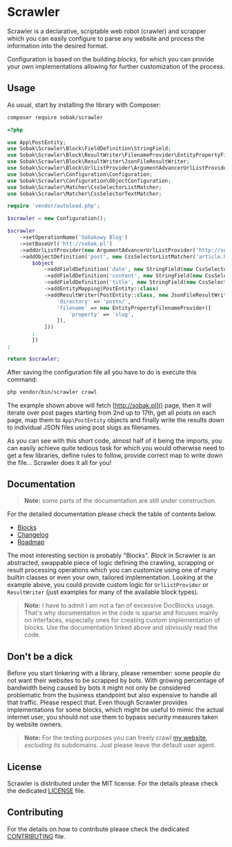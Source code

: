 # Scrawler
Scrawler is a declarative, scriptable web robot (crawler) and scrapper which
you can easily configure to parse any website and process the information into
the desired format.

Configuration is based on the building _blocks_, for which you can provide your
own implementations allowing for further customization of the process.

## Usage
As usual, start by installing the library with Composer:

```bash
composer require sobak/scrawler
```

```php
<?php

use App\PostEntity;
use Sobak\Scrawler\Block\FieldDefinition\StringField;
use Sobak\Scrawler\Block\ResultWriter\FilenameProvider\EntityPropertyFilenameProvider;
use Sobak\Scrawler\Block\ResultWriter\JsonFileResultWriter;
use Sobak\Scrawler\Block\UrlListProvider\ArgumentAdvancerUrlListProvider;
use Sobak\Scrawler\Configuration\Configuration;
use Sobak\Scrawler\Configuration\ObjectConfiguration;
use Sobak\Scrawler\Matcher\CssSelectorListMatcher;
use Sobak\Scrawler\Matcher\CssSelectorTextMatcher;

require 'vendor/autoload.php';

$scrawler = new Configuration();

$scrawler
    ->setOperationName('Sobakowy Blog')
    ->setBaseUrl('htt://sobak.pl')
    ->addUrlListProvider(new ArgumentAdvancerUrlListProvider('http://sobak.pl/page/%u', 2, 1, 17))
    ->addObjectDefinition('post', new CssSelectorListMatcher('article.hentry'), function (ObjectConfiguration $object) {
        $object
            ->addFieldDefinition('date', new StringField(new CssSelectorTextMatcher('time.entry-date')))
            ->addFieldDefinition('content', new StringField(new CssSelectorTextMatcher('div.entry-content')))
            ->addFieldDefinition('title', new StringField(new CssSelectorTextMatcher('h1.entry-title')))
            ->addEntityMapping(PostEntity::class)
            ->addResultWriter(PostEntity::class, new JsonFileResultWriter([
                'directory' => 'posts/',
                'filename' => new EntityPropertyFilenameProvider([
                    'property' => 'slug',
                ]),
            ]))
        ;
        })
;

return $scrawler;
```

After saving the configuration file all you have to do is execute this command:

```bash
php vendor/bin/scrawler crawl
```

The example shown above will fetch [http://sobak.pl]() page, then it will iterate
over post pages starting from 2nd up to 17th, get all posts on each page, map them
to `App\PostEntity` objects and finally write the results down to individual JSON 
files using post slugs as filenames.

As you can see with this short code, almost half of it being the imports,
you can easily achieve quite tedious task for which you would otherwise need
to get a few libraries, define rules to follow, provide correct map to write
down the file... Scrawler does it all for you!

## Documentation

> **Note:** some parts of the documentation are still under construction.

For the detailed documentation please check the table of contents below.

- [Blocks](docs/blocks.md)
- [Changelog](CHANGELOG.md)
- [Roadmap](docs/roadmap.md)

The most interesting section is probably "Blocks". _Block_ in Scrawler is an
abstracted, swappable piece of logic defining the crawling, scrapping or result
processing operations which you can customize using one of many builtin classes
or even your own, tailored implementation. Looking at the example above, you
could provide custom logic for `UrlListProvider` or `ResultWriter` (just
examples for many of the available block types).

> **Note:** I have to admit I am not a fan of excessive DocBlocks usage.
> That's why documentation in the code is sparse and focuses mainly
> on interfaces, especially ones for creating custom implementation
> of blocks. Use the documentation linked above and obviously read the
> code.

## Don't be a dick
Before you start tinkering with a library, please remember: some people do not want
their websites to be scrapped by bots. With growing percentage of bandwidth being
caused by bots it might not only be considered problematic from the business
standpoint but also expensive to handle all that traffic. Please respect that.
Even though Scrawler provides implementations for some blocks, which might be useful
to mimic the actual internet user, you should not use them to bypass security
measures taken by website owners.

> **Note:** For the testing purposes you can freely crawl [my website](http://sobak.pl),
> _excluding_ its subdomains. Just please leave the default user agent.

## License
Scrawler is distributed under the MIT license. For the details please check the
dedicated [LICENSE](LICENSE.md) file.

## Contributing
For the details on how to contribute please check the dedicated
[CONTRIBUTING](CONTRIBUTING.md) file.

